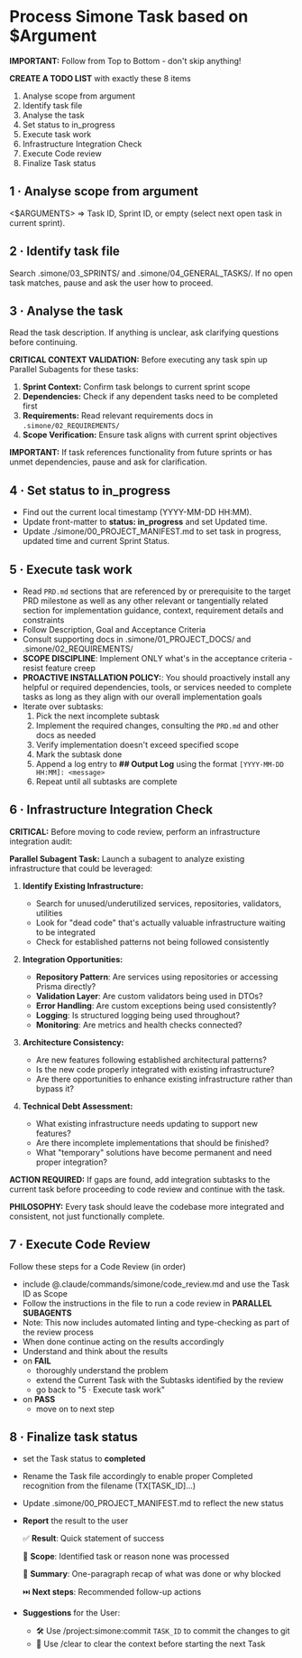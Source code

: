 # Process Simone Task based on $Argument

**IMPORTANT:** Follow from Top to Bottom - don't skip anything!

**CREATE A TODO LIST** with exactly these 8 items

1. Analyse scope from argument
2. Identify task file
3. Analyse the task
4. Set status to in_progress
5. Execute task work
6. Infrastructure Integration Check
7. Execute Code review
8. Finalize Task status

## 1 · Analyse scope from argument

<$ARGUMENTS> ⇒ Task ID, Sprint ID, or empty (select next open task in current sprint).

## 2 · Identify task file

Search .simone/03_SPRINTS/ and .simone/04_GENERAL_TASKS/.
If no open task matches, pause and ask the user how to proceed.

## 3 · Analyse the task

Read the task description. If anything is unclear, ask clarifying questions before continuing.

**CRITICAL CONTEXT VALIDATION:** Before executing any task spin up Parallel Subagents for these tasks:

1. **Sprint Context:** Confirm task belongs to current sprint scope
2. **Dependencies:** Check if any dependent tasks need to be completed first
3. **Requirements:** Read relevant requirements docs in `.simone/02_REQUIREMENTS/`
4. **Scope Verification:** Ensure task aligns with current sprint objectives

**IMPORTANT:** If task references functionality from future sprints or has unmet dependencies, pause and ask for clarification.

## 4 · Set status to in_progress

- Find out the current local timestamp (YYYY-MM-DD HH:MM).
- Update front-matter to **status: in_progress** and set Updated time.
- Update ./simone/00_PROJECT_MANIFEST.md to set task in progress, updated time and current Sprint Status.

## 5 · Execute task work

- Read `PRD.md` sections that are referenced by or prerequisite to the target PRD milestone as well as any other relevant or tangentially related section for implementation guidance, context, requirement details and constraints
- Follow Description, Goal and Acceptance Criteria
- Consult supporting docs in .simone/01_PROJECT_DOCS/ and .simone/02_REQUIREMENTS/
- **SCOPE DISCIPLINE**: Implement ONLY what's in the acceptance criteria - resist feature creep
- **PROACTIVE INSTALLATION POLICY:**: You should proactively install any helpful or required dependencies, tools, or services needed to complete tasks as long as they align with our overall implementation goals
- Iterate over subtasks:
  1. Pick the next incomplete subtask
  2. Implement the required changes, consulting the `PRD.md` and other docs as needed
  3. Verify implementation doesn't exceed specified scope
  4. Mark the subtask done
  5. Append a log entry to **## Output Log** using the format `[YYYY-MM-DD HH:MM]: <message>`
  6. Repeat until all subtasks are complete

## 6 · Infrastructure Integration Check

**CRITICAL:** Before moving to code review, perform an infrastructure integration audit:

**Parallel Subagent Task:** Launch a subagent to analyze existing infrastructure that could be leveraged:

1. **Identify Existing Infrastructure:**
   - Search for unused/underutilized services, repositories, validators, utilities
   - Look for "dead code" that's actually valuable infrastructure waiting to be integrated
   - Check for established patterns not being followed consistently

2. **Integration Opportunities:**
   - **Repository Pattern**: Are services using repositories or accessing Prisma directly?
   - **Validation Layer**: Are custom validators being used in DTOs?
   - **Error Handling**: Are custom exceptions being used consistently?
   - **Logging**: Is structured logging being used throughout?
   - **Monitoring**: Are metrics and health checks connected?

3. **Architecture Consistency:**
   - Are new features following established architectural patterns?
   - Is the new code properly integrated with existing infrastructure?
   - Are there opportunities to enhance existing infrastructure rather than bypass it?

4. **Technical Debt Assessment:**
   - What existing infrastructure needs updating to support new features?
   - Are there incomplete implementations that should be finished?
   - What "temporary" solutions have become permanent and need proper integration?

**ACTION REQUIRED:** If gaps are found, add integration subtasks to the current task before proceeding to code review and continue with the task.

**PHILOSOPHY:** Every task should leave the codebase more integrated and consistent, not just functionally complete.

## 7 · Execute Code Review

Follow these steps for a Code Review (in order)

- include @.claude/commands/simone/code_review.md and use the Task ID as Scope
- Follow the instructions in the file to run a code review in **PARALLEL SUBAGENTS**
- Note: This now includes automated linting and type-checking as part of the review process
- When done continue acting on the results accordingly
- Understand and think about the results
- on **FAIL**
  - thoroughly understand the problem
  - extend the Current Task with the Subtasks identified by the review
  - go back to "5 · Execute task work"
- on **PASS**
  - move on to next step

## 8 · Finalize task status

- set the Task status to **completed**
- Rename the Task file accordingly to enable proper Completed recognition from the filename (TX[TASK_ID]...)
- Update .simone/00_PROJECT_MANIFEST.md to reflect the new status
- **Report** the result to the user

  ✅ **Result**: Quick statement of success

  🔎 **Scope**: Identified task or reason none was processed

  💬 **Summary**: One-paragraph recap of what was done or why blocked

  ⏭️ **Next steps**: Recommended follow-up actions

- **Suggestions** for the User:

  - 🛠️ Use /project:simone:commit `TASK_ID` to commit the changes to git
  - 🧹 Use /clear to clear the context before starting the next Task
